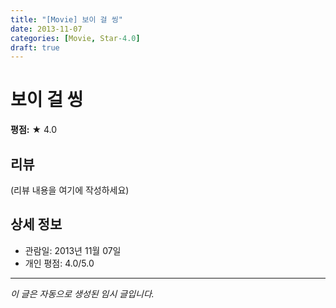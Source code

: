 ```yaml
---
title: "[Movie] 보이 걸 씽"
date: 2013-11-07
categories: [Movie, Star-4.0]
draft: true
---
```


# 보이 걸 씽

**평점:** ★ 4.0

## 리뷰

(리뷰 내용을 여기에 작성하세요)

## 상세 정보

- 관람일: 2013년 11월 07일
- 개인 평점: 4.0/5.0

---

*이 글은 자동으로 생성된 임시 글입니다.*
